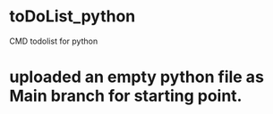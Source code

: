 # toDoList_python
CMD todolist for python
# uploaded an empty python file as Main branch for starting point.
